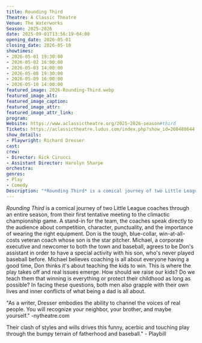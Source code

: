 ```yaml
---
title: Rounding Third
Theatre: A Classic Theatre
Venue: The Waterworks
Season: 2025-2026
date: 2025-09-01T13:56:19-04:00
opening_date: 2026-05-01
closing_date: 2026-05-10
showtimes:
- 2026-05-01 19:30:00
- 2026-05-02 16:00:00
- 2026-05-03 14:00:00
- 2026-05-08 19:30:00
- 2026-05-09 16:00:00
- 2026-05-10 14:00:00
featured_image: 2026-Rounding-Third.webp
featured_image_alt: 
featured_image_caption: 
featured_image_attr: 
featured_image_attr_link: 
program:
Website: https://www.aclassictheatre.org/2025-2026-season#third
Tickets: https://aclassictheatre.ludus.com/index.php?show_id=200488644
show_details:
- Playwright: Richard Dresser 
cast:
crew:
- Director: Rick Cirucci
- Assistant Director: Harolyn Sharpe
orchestra:
genres:
- Play
- Comedy
Description: "*Rounding Third* is a comical journey of two Little League coaches through an entire season, from their first tentative meeting to the climactic championship game."
---
```

*Rounding Third* is a comical journey of two Little League coaches through an entire season, from their first tentative meeting to the climactic championship game. A stand-in for the team, the coaches speak directly to the audience about competition, character, punctuality, and the importance of wearing the right equipment.
Don is the tough, blue-collar, win-at-all-costs veteran coach whose son is the star pitcher. Michael, a corporate executive and newcomer to both the town and baseball, agrees to be Don's assistant in order to have a special activity with his son, who's never played baseball before.
Michael believes coaching is all about everyone having a good time, Don thinks it's about teaching the kids to win.
This is where the play takes off and real issues emerge. How should we raise our kids? Do we teach them that winning is everything or protect their childhood as long as possible? In facing these questions, both men also grapple with their own lives and inner conflicts of what being a dad is all about.
 
"As a writer, Dresser embodies the ability to channel the voices of real people. You will recognize your neighbor, your brother, and maybe yourself." -nytheatre.com
 
Their clash of styles and wills drives this funny, acerbic and touching play through the bumpy terrain of fatherhood and baseball." - Playbill